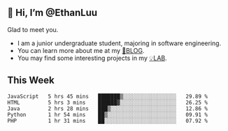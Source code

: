 ## 👋 Hi, I’m @EthanLuu

Glad to meet you.

- I am a junior undergraduate student, majoring in software engineering.
- You can learn more about me at my [📝BLOG](https://blog.ethanloo.top).
- You may find some interesting projects in my [💡LAB](https://lab.ethanloo.top).

## This Week
<!--START_SECTION:waka-->
```text
JavaScript   5 hrs 45 mins   ███████▒░░░░░░░░░░░░░░░░░   29.89 % 
HTML         5 hrs 3 mins    ██████▓░░░░░░░░░░░░░░░░░░   26.25 % 
Java         2 hrs 28 mins   ███▒░░░░░░░░░░░░░░░░░░░░░   12.86 % 
Python       1 hr 54 mins    ██▒░░░░░░░░░░░░░░░░░░░░░░   09.91 % 
PHP          1 hr 31 mins    ██░░░░░░░░░░░░░░░░░░░░░░░   07.92 % 
```
<!--END_SECTION:waka-->
